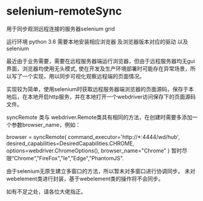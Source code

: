 # selenium-remoteSync
用于同步观测远程连接的服务器selenium grid

运行环境 python 3.6 需要本地安装相应浏览器 及浏览器版本对应的驱动 以及 selenium

最近由于业务需要，需要在远程服务器端运行浏览器，但由于远程服务器均无gui界面，浏览器均使用无头模式,
使在开发及生产环境部署时可能存在异常场景，所以写了一个实现，用以同步可视化观察远程端的页面情况。

实现较为简单，使用selenium时获取远程服务器端浏览器的页面源码，保存于本地后，在本地开启http服务，并在本地打开一个webdriver访问保存下的页面源码文件。


syncRemote 类与 webdriver.Remote类具有相同的方法，在创建时需要多添加一个参数browser_name，例如：

browser = syncRemote(
command_executor='http://*:4444/wd/hub',
desired_capabilities=DesiredCapabilities.CHROME, 
options=webdriver.ChromeOptions(),
browser_name="Chrome"
)
暂时尽限“Chrome”,"FireFox","Ie","Edge","PhantomJS".

由于selenium无原生建立多窗口的方法，所以暂未对多窗口进行协调同步。
未对webelement类进行封装，基于webelement类的操作将不会同步。

如有不足之处，请各位大佬指正。

